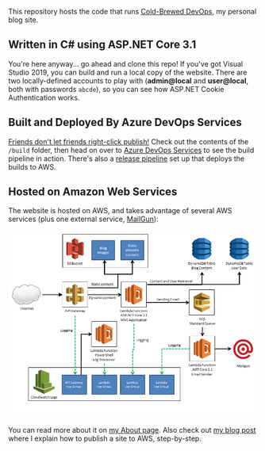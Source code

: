 This repository hosts the code that runs [Cold-Brewed DevOps](https://www.jamesqmurphy.com), my personal blog site.

## Written in C# using ASP.NET Core 3.1

You're here anyway... go ahead and clone this repo!  If you've got Visual Studio 2019, you can build and run a local copy of the website.  There are two locally-defined accounts to play with (**admin@local** and **user@local**, both with passwords `abcde`), so you can see how ASP.NET Cookie Authentication works.

## Built and Deployed By Azure DevOps Services

[Friends don't let friends right-click publish!](https://damianbrady.com.au/2018/02/01/friends-dont-let-friends-right-click-publish/)  Check out the contents of the `/build` folder, then head on over to [Azure DevOps Services](https://dev.azure.com/jamesqmurphy/www-jamesqmurphy-com/_build?definitionId=5&_a=summary) to see the build pipeline in action.  There's also a [release pipeline](https://dev.azure.com/jamesqmurphy/www-jamesqmurphy-com/_release?_a=releases&definitionId=1) set up that deploys the builds to AWS.

## Hosted on Amazon Web Services

The website is hosted on AWS, and takes advantage of several AWS services (plus one external service, [MailGun](https://www.mailgun.com)):

![Diagram of JamesQMurphy.com website using AWS Services like API Gateway, Lambda Functions, S3 Storage, CloudWatch Logs, SQS, SES, and DynamoDb](src/JamesQMurphy.Web/wwwroot/images/JamesQMurphy-AWS-Diagram20200212.png)

You can read more about it on [my About page](https://www.jamesqmurphy.com/home/about).  Also check out [my blog post](https://www.jamesqmurphy.com/blog/2019/06/brewing-the-blog-4) where I explain how to publish a site to AWS, step-by-step.
